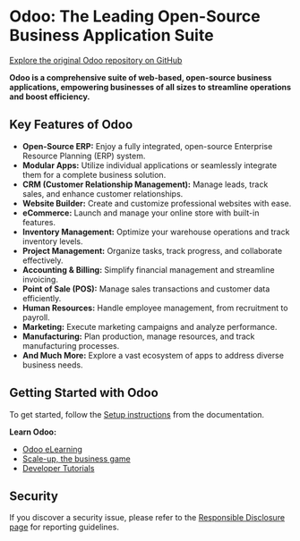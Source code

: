 # Odoo: The Leading Open-Source Business Application Suite

[Explore the original Odoo repository on GitHub](https://github.com/odoo/odoo)

**Odoo is a comprehensive suite of web-based, open-source business applications, empowering businesses of all sizes to streamline operations and boost efficiency.**

## Key Features of Odoo

*   **Open-Source ERP:** Enjoy a fully integrated, open-source Enterprise Resource Planning (ERP) system.
*   **Modular Apps:** Utilize individual applications or seamlessly integrate them for a complete business solution.
*   **CRM (Customer Relationship Management):** Manage leads, track sales, and enhance customer relationships.
*   **Website Builder:** Create and customize professional websites with ease.
*   **eCommerce:** Launch and manage your online store with built-in features.
*   **Inventory Management:** Optimize your warehouse operations and track inventory levels.
*   **Project Management:** Organize tasks, track progress, and collaborate effectively.
*   **Accounting & Billing:** Simplify financial management and streamline invoicing.
*   **Point of Sale (POS):** Manage sales transactions and customer data efficiently.
*   **Human Resources:** Handle employee management, from recruitment to payroll.
*   **Marketing:** Execute marketing campaigns and analyze performance.
*   **Manufacturing:** Plan production, manage resources, and track manufacturing processes.
*   **And Much More:** Explore a vast ecosystem of apps to address diverse business needs.

## Getting Started with Odoo

To get started, follow the [Setup instructions](https://www.odoo.com/documentation/master/administration/install/install.html) from the documentation.

**Learn Odoo:**

*   [Odoo eLearning](https://www.odoo.com/slides)
*   [Scale-up, the business game](https://www.odoo.com/page/scale-up-business-game)
*   [Developer Tutorials](https://www.odoo.com/documentation/master/developer/howtos.html)

## Security

If you discover a security issue, please refer to the [Responsible Disclosure page](https://www.odoo.com/security-report) for reporting guidelines.